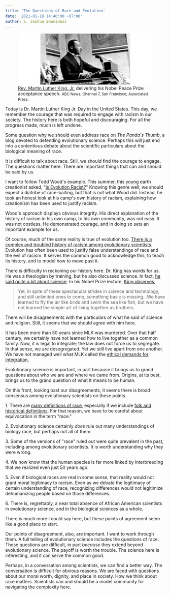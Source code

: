```yaml
---
title: 'The Questions of Race and Evolution'
date: '2021-01-18 14:40:00 -07:00'
author: S. Joshua Swamidass
---
```

<figure>
<img src="/uploads/2021/ML_King_600.jpg" alt="Martin Luther King, Jr."/>
<figcaption><a href="https://abc7news.com/mlk-martin-luther-king-jr-nobel-prize-lecture/1163922/">Rev. Martin Luther King, Jr.</a> delivering his Nobel Peace Prize acceptance speech. <small>ABC News, Channel 7, San Francisco; Associated Press.</small>
</figcaption>
</figure>


Today is Dr. Martin Luther King Jr. Day in the United States. This day, we remember the courage that was required to engage with racism in our society. The history here is both hopeful and discouraging. For all the progress made, much is left undone.

Some question why we should even address race on *The Panda's Thumb*, a blog devoted to defending evolutionary science. Perhaps this will just end into a contentious debate about the scientific particulars about the biological meaning of race.

It is difficult to talk about race. Still, we should find the courage to engage. The questions matter here. There are important things that can and should be said by us.

I want to follow Todd Wood's example. This summer, this young earth creationist asked, "[Is Evolution Racist?](https://discourse.peacefulscience.org/t/todd-wood-is-evolution-racist/11287)" Knowing this genre well, we should expect a diatribe of race-baiting, but that is not what Wood did. Instead, he took an honest look at his camp's own history of racism, explaining how creationism has been used to justify racism.

<!--more-->

Wood's approach displays obvious integrity. His direct explanation of the history of racism in his own camp, to his own community, was not easy. It was not costless. He demonstrated courage, and in doing so sets an important example for us.

Of course, much of the same reality is true of evolution too. [There is a complex and troubled history of racism among evolutionary scientists](https://en.wikipedia.org/wiki/Scientific_racism). Evolution has often been used to justify false understandings of race and the evil of racism. It serves the common good to acknowledge this, to teach its history, and to model how to move past it.

There is difficulty in reckoning our history here. Dr. King has words for us. He was a theologian by training, but he also discussed science. In fact, [he said quite a bit about science](https://www.forbes.com/sites/alexknapp/2014/01/20/martin-luther-king-jr-on-science-and-religion). In his Nobel Prize lecture, [King observes](https://www.nobelprize.org/prizes/peace/1964/king/lecture/),

> Yet, in spite of these spectacular strides in science and technology, and still unlimited ones to come, something basic is missing...We have learned to fly the air like birds and swim the sea like fish, but we have not learned the simple art of living together as brothers.

There will be disagreements with the particulars of what he said of science and religion. Still, it seems that we should agree with him here.

It has been more than 50 years since MLK was murdered. Over that half century, we certainly have not learned how to live together as a common family. Now, it is legal to integrate; the law does not force us to segregate. In that sense, we are desegregated. Yet we still live apart from one another. We have not managed well what MLK called the [ethical demands for integration](http://www.faculty.umb.edu/lawrence_blum/courses/318_11/readings/king_ethical_demands.pdf).

Evolutionary science is important, in part because it brings us to grand questions about who we are and where we came from. Origins, at its best, brings us to the grand question of what it means to be human.

On this front, looking past our disagreements, it seems there is broad consensus among evolutionary scientists on these points.

1\. There are [many definitions of race](https://onlinelibrary.wiley.com/doi/abs/10.1111/phc3.12468), especially if we include [folk and historical definitions](https://onlinelibrary.wiley.com/doi/epdf/10.1111/phc3.12467). For that reason, we have to be careful about equivocation in the term \"race.\" 

2\. Evolutionary science certainly *does* rule out many understandings of biology race, but perhaps not all of them.

3\. Some of the versions of \"race\" ruled out were quite prevalent in the past, including among evolutionary scientists. It is worth understanding why they were wrong.

4\. We now know that the human species is far more linked by interbreeding that we realized even just 50 years ago.

5\. Even if biological races are real in some sense, that reality would not grant moral legitimacy to racism. Even as we debate the legitimacy of certain understanding of race, recognizing differences would not legitimize dehumanizing people based on those differences.

6\. There is, regrettably, a near total absence of African American scientists in evolutionary science, and in the biological sciences as a whole. 

There is much more I could say here, but these points of agreement seem like a good place to start.

Our points of disagreement, also, are important. I want to work through them. A full telling of evolutionary science includes the questions of race. These questions are difficult, in part *because* they extend beyond evolutionary science. The payoff is worth the trouble. The science here is interesting, and it can serve the common good.

Perhaps, in a conversation among scientists, we can find a better way. The conversation is difficult for obvious reasons. We are faced with questions about our moral worth, dignity, and place in society. How we think about race matters. Scientists can and should be a model community for navigating the complexity here.
